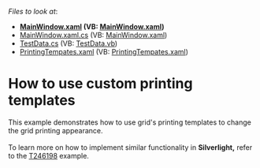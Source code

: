 <!-- default file list -->
*Files to look at*:

* **[MainWindow.xaml](./CS/GridExample/MainWindow.xaml) (VB: [MainWindow.xaml](./VB/GridExample/MainWindow.xaml))**
* [MainWindow.xaml.cs](./CS/GridExample/MainWindow.xaml.cs) (VB: [MainWindow.xaml](./VB/GridExample/MainWindow.xaml))
* [TestData.cs](./CS/GridExample/Model/TestData.cs) (VB: [TestData.vb](./VB/GridExample/Model/TestData.vb))
* [PrintingTempates.xaml](./CS/GridExample/Themes/PrintingTempates.xaml) (VB: [PrintingTempates.xaml](./VB/GridExample/Themes/PrintingTempates.xaml))
<!-- default file list end -->
# How to use custom printing templates


<p>This example demonstrates how to use grid's printing templates to change the grid printing appearance.<br /><br />To learn more on how to implement similar functionality in <strong>Silverlight,</strong> refer to the <a href="https://www.devexpress.com/Support/Center/p/T246198">T246198</a> example.</p>

<br/>


